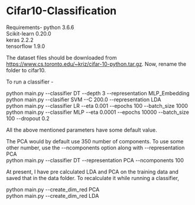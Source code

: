 # Cifar10-Classification
Requirements- 
python 3.6.6 \
Scikit-learn 0.20.0 \
keras 2.2.2 \
tensorflow 1.9.0

The dataset files should be downloaded from https://www.cs.toronto.edu/~kriz/cifar-10-python.tar.gz.
Now, rename the folder to cifar10. 

To run a classifier -

python main.py --classifier DT --depth 3 --representation MLP_Embedding \
python main.py --clasifier SVM --C 200.0 --representation LDA \
python main.py --classifier LR --eta 0.001 --epochs 100 --batch_size 1000 \
python main.py --classifier MLP --eta 0.0001 --epochs 10000 --batch_size 100 --dropout 0.2

All the above mentioned parameters have some default value.

The PCA would by default use 350 number of components. To use some other number, use the --ncomponents option along with --representation PCA \
python main.py --classifier DT --representation PCA --ncomponents 100 

At present, I have pre calculated LDA and PCA on the training data and saved that in the data folder. 
To recalculate it while running a classifier, 

python main.py --create_dim_red PCA\
python main.py --create_dim_red LDA
